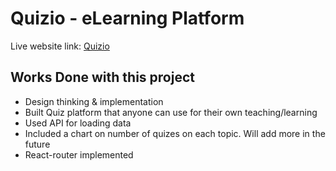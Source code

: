 # Quizio - eLearning Platform
Live website link: [Quizio](https://quizio-by-ahmed.netlify.app/)

## Works Done with this project
* Design thinking & implementation
* Built Quiz platform that anyone can use for their own teaching/learning
* Used API for loading data
* Included a chart on number of quizes on each topic. Will add more in the future
* React-router implemented
